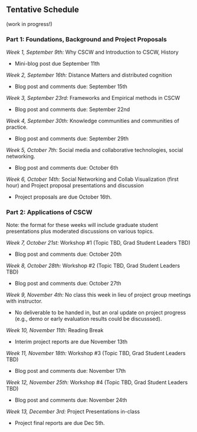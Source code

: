 ## Tentative Schedule
(work in progress!)

### Part 1: Foundations, Background and Project Proposals

*Week 1, September 9th:* Why CSCW and Introduction to CSCW, History  
  * Mini-blog post due September 11th  

*Week 2, September 16th:* Distance Matters and distributed cognition
  * Blog post and comments due: September 15th

*Week 3, September 23rd:* Frameworks and Empirical methods in CSCW  
  * Blog post and comments due: September 22nd

*Week 4, September 30th:* Knowledge communities and communities of practice.  
  * Blog post and comments due: September 29th

*Week 5, October 7th:* Social media and collaborative technologies, social networking. 
  * Blog post and comments due: October 6th

*Week 6, October 14th:* Social Networking and Collab Visualization (first hour) and Project proposal presentations and discussion
  * Project proposals are due October 16th. 

### Part 2: Applications of CSCW 
Note: the format for these weeks will include graduate student presentations plus moderated discussions on various topics. 

*Week 7, October 21st:* Workshop #1 (Topic TBD, Grad Student Leaders TBD)
  * Blog post and comments due: October 20th

*Week 8, October 28th:* Workshop #2 (Topic TBD, Grad Student Leaders TBD)
  * Blog post and comments due: October 27th

*Week 9, November 4th:* No class this week in lieu of project group meetings with instructor. 
  * No deliverable to be handed in, but an oral update on project progress (e.g., demo or early evaluation results could be discusssed).  

*Week 10, November 11th:*  Reading Break
  * Interim project reports are due November 13th
 
*Week 11, November 18th:* Workshop #3 (Topic TBD, Grad Student Leaders TBD)
  * Blog post and comments due: November 17th

*Week 12, November 25th:* Workshop #4 (Topic TBD, Grad Student Leaders TBD)
  * Blog post and comments due: November 24th

*Week 13, December 3rd:* Project Presentations in-class
  * Project final reports are due Dec 5th. 


